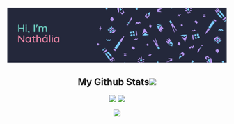 <img src='https://github.com/inathlia/inathlia/blob/main/img/nathBanner.png' alt="banner"></img>

<!--
**inathlia/inathlia** is a ✨ _special_ ✨ repository because its `README.md` (this file) appears on your GitHub profile.

Here are some ideas to get you started:

- 🔭 I’m currently working on ...
- 🌱 I’m currently learning ...
- 👯 I’m looking to collaborate on ...
- 🤔 I’m looking for help with ...
- 💬 Ask me about ...
- 📫 How to reach me: ...
- 😄 Pronouns: ...
- ⚡ Fun fact: ...
-->

<h2 align="center">
  My Github Stats<img src="https://media.giphy.com/media/VgCDAzcKvsR6OM0uWg/giphy.gif" width="50">
</h2>
 
<p align = "center" display="inline">
  <img  src = "https://github-readme-stats.vercel.app/api?username=inathlia&show_icons=true&theme=tokyonight&line_height=27&card_width=170px">
        
  <img src = "https://github-readme-stats.vercel.app/api/top-langs/?username=inathlia&theme=tokyonight&layout=compact&card_width=150px">
</p>

<p align = "center">
 <img  src="https://github-readme-streak-stats.herokuapp.com/?user=inathlia&show_icons=true&locale=en&layout=compact&theme=tokyonight&line_height=0" />
</p>
